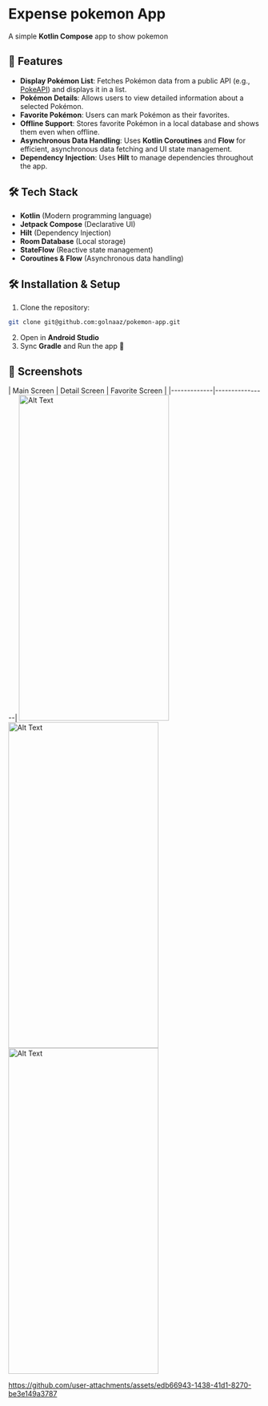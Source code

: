 # **Expense pokemon App**

A simple **Kotlin Compose** app to show pokemon
## **📌 Features**
- **Display Pokémon List**: Fetches Pokémon data from a public API (e.g., [PokeAPI](https://pokeapi.co/)) and displays it in a list.
- **Pokémon Details**: Allows users to view detailed information about a selected Pokémon.
- **Favorite Pokémon**: Users can mark Pokémon as their favorites.
- **Offline Support**: Stores favorite Pokémon in a local database and shows them even when offline.
- **Asynchronous Data Handling**: Uses **Kotlin Coroutines** and **Flow** for efficient, asynchronous data fetching and UI state management.
- **Dependency Injection**: Uses **Hilt** to manage dependencies throughout the app.


## **🛠️ Tech Stack**
- **Kotlin** (Modern programming language)
- **Jetpack Compose** (Declarative UI)
- **Hilt** (Dependency Injection)
- **Room Database** (Local storage)
- **StateFlow** (Reactive state management)
- **Coroutines & Flow** (Asynchronous data handling)

## **🛠️ Installation & Setup**
1. Clone the repository:
```sh
git clone git@github.com:golnaaz/pokemon-app.git
```
2. Open in **Android Studio**
3. Sync **Gradle** and Run the app 🚀

## **📸 Screenshots**
| Main Screen | Detail Screen | Favorite Screen |
|-------------|----------------|
<img src="https://github.com/user-attachments/assets/930caebc-17ee-4b82-aa8d-7c552d1f7177" alt="Alt Text" width="300" height="650">
<img src="https://github.com/user-attachments/assets/8ed0c651-9083-4134-b65c-aa45c1a20471" alt="Alt Text" width="300" height="650">
<img src="https://github.com/user-attachments/assets/812ce653-8e63-4a96-961c-d523a3d34018" alt="Alt Text" width="300" height="650">

https://github.com/user-attachments/assets/edb66943-1438-41d1-8270-be3e149a3787




